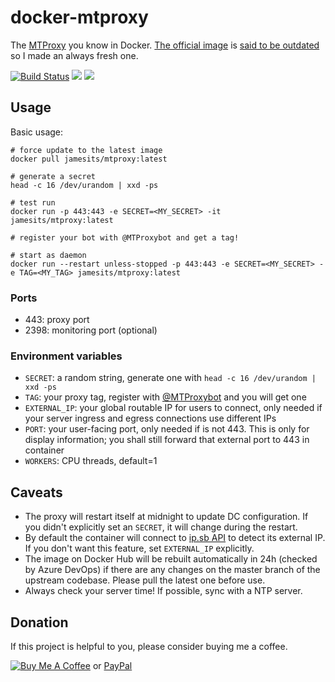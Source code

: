 # docker-mtproxy

The [MTProxy](https://github.com/TelegramMessenger/MTProxy) you know in Docker. [The official image](https://hub.docker.com/r/telegrammessenger/proxy/) is [said to be outdated](https://github.com/TelegramMessenger/MTProxy#docker-image) so I made an always fresh one.

[![Build Status](https://dev.azure.com/nekomimiswitch/General/_apis/build/status/MTProxy%20Docker%20Image)](https://dev.azure.com/nekomimiswitch/General/_build/latest?definitionId=32)
[![](https://images.microbadger.com/badges/version/jamesits/mtproxy.svg)](https://microbadger.com/images/jamesits/mtproxy "Get your own version badge on microbadger.com")
[![](https://images.microbadger.com/badges/image/jamesits/mtproxy.svg)](https://microbadger.com/images/jamesits/mtproxy "Get your own image badge on microbadger.com")

## Usage

Basic usage:

```shell
# force update to the latest image
docker pull jamesits/mtproxy:latest

# generate a secret
head -c 16 /dev/urandom | xxd -ps

# test run
docker run -p 443:443 -e SECRET=<MY_SECRET> -it jamesits/mtproxy:latest

# register your bot with @MTProxybot and get a tag!

# start as daemon
docker run --restart unless-stopped -p 443:443 -e SECRET=<MY_SECRET> -e TAG=<MY_TAG> jamesits/mtproxy:latest
```

### Ports 

* 443: proxy port
* 2398: monitoring port (optional)

### Environment variables

* `SECRET`: a random string, generate one with `head -c 16 /dev/urandom | xxd -ps`
* `TAG`: your proxy tag, register with [@MTProxybot](https://t.me/MTProxybot) and you will get one
* `EXTERNAL_IP`: your global routable IP for users to connect, only needed if your server ingress and egress connections use different IPs
* `PORT`: your user-facing port, only needed if is not 443. This is only for display information; you shall still forward that external port to 443 in container
* `WORKERS`: CPU threads, default=1

## Caveats

* The proxy will restart itself at midnight to update DC configuration. If you didn't explicitly set an `SECRET`, it will change during the restart.
* By default the container will connect to [ip.sb API](https://ip.sb/api/) to detect its external IP. If you don't want this feature, set `EXTERNAL_IP` explicitly.
* The image on Docker Hub will be rebuilt automatically in 24h (checked by Azure DevOps) if there are any changes on the master branch of the upstream codebase. Please pull the latest one before use.
* Always check your server time! If possible, sync with a NTP server.

## Donation

If this project is helpful to you, please consider buying me a coffee.

[![Buy Me A Coffee](https://www.buymeacoffee.com/assets/img/custom_images/orange_img.png)](https://www.buymeacoffee.com/Jamesits) or [PayPal](https://paypal.me/Jamesits)

